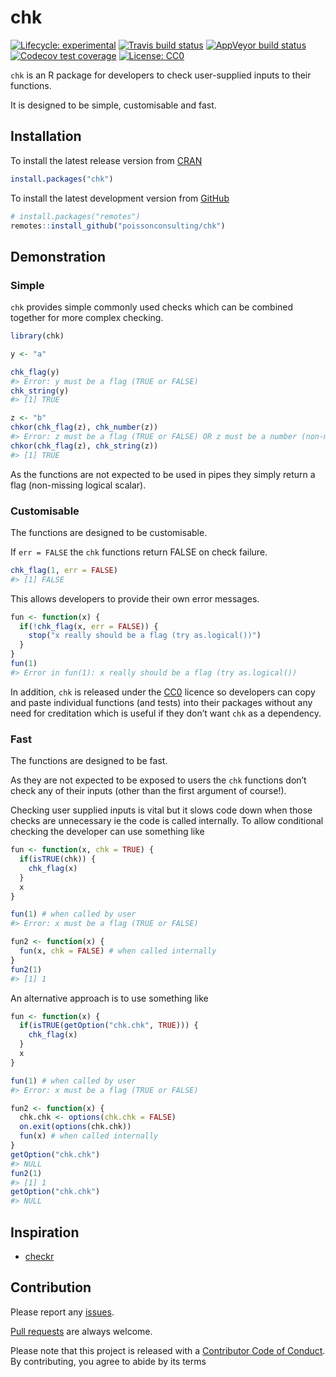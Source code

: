 
<!-- README.md is generated from README.Rmd. Please edit that file -->

# chk

<!-- badges: start -->

[![Lifecycle:
experimental](https://img.shields.io/badge/lifecycle-experimental-orange.svg)](https://www.tidyverse.org/lifecycle/#experimental)
[![Travis build
status](https://travis-ci.com/poissonconsulting/chk.svg?branch=master)](https://travis-ci.com/poissonconsulting/chk)
[![AppVeyor build
status](https://ci.appveyor.com/api/projects/status/github/poissonconsulting/chk?branch=master&svg=true)](https://ci.appveyor.com/project/poissonconsulting/chk)
[![Codecov test
coverage](https://codecov.io/gh/poissonconsulting/chk/branch/master/graph/badge.svg)](https://codecov.io/gh/poissonconsulting/chk?branch=master)
[![License:
CC0](https://img.shields.io/badge/License-CC0-blue.svg)](https://creativecommons.org/publicdomain/zero/1.0/)
<!-- badges: end -->

`chk` is an R package for developers to check user-supplied inputs to
their functions.

It is designed to be simple, customisable and fast.

## Installation

To install the latest release version from
[CRAN](https://cran.r-project.org)

``` r
install.packages("chk")
```

To install the latest development version from
[GitHub](https://github.com/poissonconsulting/chk)

``` r
# install.packages("remotes")
remotes::install_github("poissonconsulting/chk")
```

## Demonstration

### Simple

`chk` provides simple commonly used checks which can be combined
together for more complex checking.

``` r
library(chk)

y <- "a"

chk_flag(y)
#> Error: y must be a flag (TRUE or FALSE)
chk_string(y)
#> [1] TRUE

z <- "b"
chkor(chk_flag(z), chk_number(z))
#> Error: z must be a flag (TRUE or FALSE) OR z must be a number (non-missing numeric scalar)
chkor(chk_flag(z), chk_string(z))
#> [1] TRUE
```

As the functions are not expected to be used in pipes they simply return
a flag (non-missing logical scalar).

### Customisable

The functions are designed to be customisable.

If `err = FALSE` the `chk` functions return FALSE on check failure.

``` r
chk_flag(1, err = FALSE)
#> [1] FALSE
```

This allows developers to provide their own error messages.

``` r
fun <- function(x) {
  if(!chk_flag(x, err = FALSE)) {
    stop("x really should be a flag (try as.logical())")
  }
}
fun(1)
#> Error in fun(1): x really should be a flag (try as.logical())
```

In addition, `chk` is released under the
[CC0](https://creativecommons.org/publicdomain/zero/1.0/) licence so
developers can copy and paste individual functions (and tests) into
their packages without any need for creditation which is useful if they
don’t want `chk` as a dependency.

### Fast

The functions are designed to be fast.

As they are not expected to be exposed to users the `chk` functions
don’t check any of their inputs (other than the first argument of
course\!).

Checking user supplied inputs is vital but it slows code down when those
checks are unnecessary ie the code is called internally. To allow
conditional checking the developer can use something like

``` r
fun <- function(x, chk = TRUE) {
  if(isTRUE(chk)) {
    chk_flag(x)
  }
  x
}

fun(1) # when called by user
#> Error: x must be a flag (TRUE or FALSE)

fun2 <- function(x) {
  fun(x, chk = FALSE) # when called internally
}
fun2(1)
#> [1] 1
```

An alternative approach is to use something like

``` r
fun <- function(x) {
  if(isTRUE(getOption("chk.chk", TRUE))) {
    chk_flag(x)
  }
  x
}

fun(1) # when called by user
#> Error: x must be a flag (TRUE or FALSE)

fun2 <- function(x) {
  chk.chk <- options(chk.chk = FALSE)
  on.exit(options(chk.chk))
  fun(x) # when called internally
}
getOption("chk.chk")
#> NULL
fun2(1)
#> [1] 1
getOption("chk.chk")
#> NULL
```

## Inspiration

  - [checkr](https://github.com/poissonconsulting/checkr/)

## Contribution

Please report any
[issues](https://github.com/poissonconsulting/chk/issues).

[Pull requests](https://github.com/poissonconsulting/chk/pulls) are
always welcome.

Please note that this project is released with a [Contributor Code of
Conduct](https://github.com/poissonconsulting/chk/blob/master/CODE_OF_CONDUCT.md).
By contributing, you agree to abide by its terms
